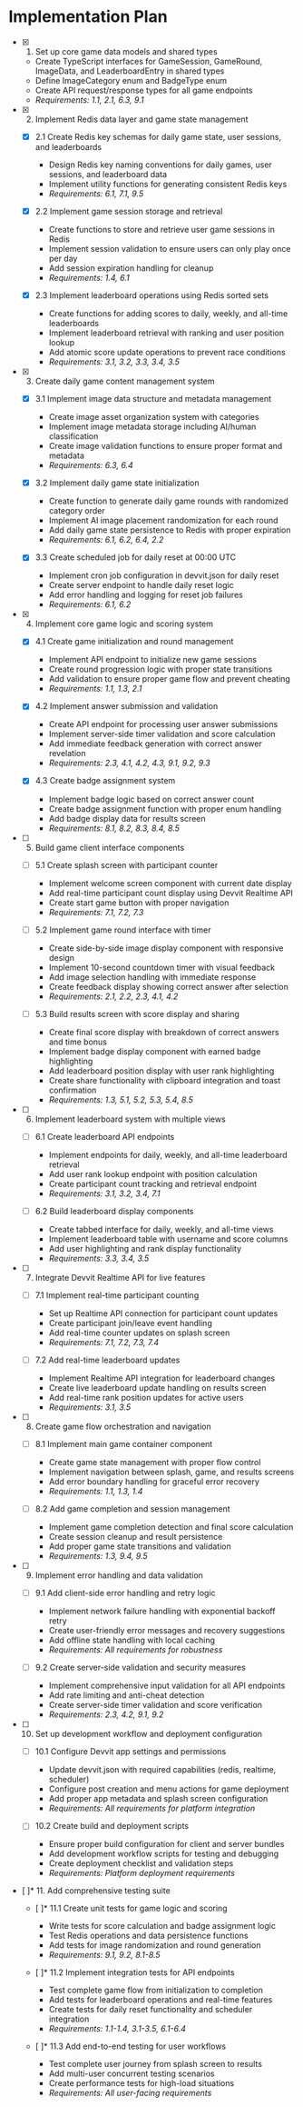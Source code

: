 # Implementation Plan

- [x] 1. Set up core game data models and shared types

  - Create TypeScript interfaces for GameSession, GameRound, ImageData, and LeaderboardEntry in shared types
  - Define ImageCategory enum and BadgeType enum
  - Create API request/response types for all game endpoints
  - _Requirements: 1.1, 2.1, 6.3, 9.1_

- [x] 2. Implement Redis data layer and game state management

  - [x] 2.1 Create Redis key schemas for daily game state, user sessions, and leaderboards

    - Design Redis key naming conventions for daily games, user sessions, and leaderboard data
    - Implement utility functions for generating consistent Redis keys
    - _Requirements: 6.1, 7.1, 9.5_

  - [x] 2.2 Implement game session storage and retrieval

    - Create functions to store and retrieve user game sessions in Redis
    - Implement session validation to ensure users can only play once per day
    - Add session expiration handling for cleanup
    - _Requirements: 1.4, 6.1_

  - [x] 2.3 Implement leaderboard operations using Redis sorted sets
    - Create functions for adding scores to daily, weekly, and all-time leaderboards
    - Implement leaderboard retrieval with ranking and user position lookup
    - Add atomic score update operations to prevent race conditions
    - _Requirements: 3.1, 3.2, 3.3, 3.4, 3.5_

- [x] 3. Create daily game content management system

  - [x] 3.1 Implement image data structure and metadata management

    - Create image asset organization system with categories
    - Implement image metadata storage including AI/human classification
    - Create image validation functions to ensure proper format and metadata
    - _Requirements: 6.3, 6.4_

  - [x] 3.2 Implement daily game state initialization

    - Create function to generate daily game rounds with randomized category order
    - Implement AI image placement randomization for each round
    - Add daily game state persistence to Redis with proper expiration
    - _Requirements: 6.1, 6.2, 6.4, 2.2_

  - [x] 3.3 Create scheduled job for daily reset at 00:00 UTC
    - Implement cron job configuration in devvit.json for daily reset
    - Create server endpoint to handle daily reset logic
    - Add error handling and logging for reset job failures
    - _Requirements: 6.1, 6.2_

- [x] 4. Implement core game logic and scoring system

  - [x] 4.1 Create game initialization and round management

    - Implement API endpoint to initialize new game sessions
    - Create round progression logic with proper state transitions
    - Add validation to ensure proper game flow and prevent cheating
    - _Requirements: 1.1, 1.3, 2.1_

  - [x] 4.2 Implement answer submission and validation

    - Create API endpoint for processing user answer submissions
    - Implement server-side timer validation and score calculation
    - Add immediate feedback generation with correct answer revelation
    - _Requirements: 2.3, 4.1, 4.2, 4.3, 9.1, 9.2, 9.3_

  - [x] 4.3 Create badge assignment system
    - Implement badge logic based on correct answer count
    - Create badge assignment function with proper enum handling
    - Add badge display data for results screen
    - _Requirements: 8.1, 8.2, 8.3, 8.4, 8.5_

- [ ] 5. Build game client interface components

  - [ ] 5.1 Create splash screen with participant counter

    - Implement welcome screen component with current date display
    - Add real-time participant count display using Devvit Realtime API
    - Create start game button with proper navigation
    - _Requirements: 7.1, 7.2, 7.3_

  - [ ] 5.2 Implement game round interface with timer

    - Create side-by-side image display component with responsive design
    - Implement 10-second countdown timer with visual feedback
    - Add image selection handling with immediate response
    - Create feedback display showing correct answer after selection
    - _Requirements: 2.1, 2.2, 2.3, 4.1, 4.2_

  - [ ] 5.3 Build results screen with score display and sharing
    - Create final score display with breakdown of correct answers and time bonus
    - Implement badge display component with earned badge highlighting
    - Add leaderboard position display with user rank highlighting
    - Create share functionality with clipboard integration and toast confirmation
    - _Requirements: 1.3, 5.1, 5.2, 5.3, 5.4, 8.5_

- [ ] 6. Implement leaderboard system with multiple views

  - [ ] 6.1 Create leaderboard API endpoints

    - Implement endpoints for daily, weekly, and all-time leaderboard retrieval
    - Add user rank lookup endpoint with position calculation
    - Create participant count tracking and retrieval endpoint
    - _Requirements: 3.1, 3.2, 3.4, 7.1_

  - [ ] 6.2 Build leaderboard display components
    - Create tabbed interface for daily, weekly, and all-time views
    - Implement leaderboard table with username and score columns
    - Add user highlighting and rank display functionality
    - _Requirements: 3.3, 3.4, 3.5_

- [ ] 7. Integrate Devvit Realtime API for live features

  - [ ] 7.1 Implement real-time participant counting

    - Set up Realtime API connection for participant count updates
    - Create participant join/leave event handling
    - Add real-time counter updates on splash screen
    - _Requirements: 7.1, 7.2, 7.3, 7.4_

  - [ ] 7.2 Add real-time leaderboard updates
    - Implement Realtime API integration for leaderboard changes
    - Create live leaderboard update handling on results screen
    - Add real-time rank position updates for active users
    - _Requirements: 3.1, 3.5_

- [ ] 8. Create game flow orchestration and navigation

  - [ ] 8.1 Implement main game container component

    - Create game state management with proper flow control
    - Implement navigation between splash, game, and results screens
    - Add error boundary handling for graceful error recovery
    - _Requirements: 1.1, 1.3, 1.4_

  - [ ] 8.2 Add game completion and session management
    - Implement game completion detection and final score calculation
    - Create session cleanup and result persistence
    - Add proper game state transitions and validation
    - _Requirements: 1.3, 9.4, 9.5_

- [ ] 9. Implement error handling and data validation

  - [ ] 9.1 Add client-side error handling and retry logic

    - Implement network failure handling with exponential backoff retry
    - Create user-friendly error messages and recovery suggestions
    - Add offline state handling with local caching
    - _Requirements: All requirements for robustness_

  - [ ] 9.2 Create server-side validation and security measures
    - Implement comprehensive input validation for all API endpoints
    - Add rate limiting and anti-cheat detection
    - Create server-side timer validation and score verification
    - _Requirements: 2.3, 4.2, 9.1, 9.2_

- [ ] 10. Set up development workflow and deployment configuration

  - [ ] 10.1 Configure Devvit app settings and permissions

    - Update devvit.json with required capabilities (redis, realtime, scheduler)
    - Configure post creation and menu actions for game deployment
    - Add proper app metadata and splash screen configuration
    - _Requirements: All requirements for platform integration_

  - [ ] 10.2 Create build and deployment scripts
    - Ensure proper build configuration for client and server bundles
    - Add development workflow scripts for testing and debugging
    - Create deployment checklist and validation steps
    - _Requirements: Platform deployment requirements_

- [ ]\* 11. Add comprehensive testing suite

  - [ ]\* 11.1 Create unit tests for game logic and scoring

    - Write tests for score calculation and badge assignment logic
    - Test Redis operations and data persistence functions
    - Add tests for image randomization and round generation
    - _Requirements: 9.1, 9.2, 8.1-8.5_

  - [ ]\* 11.2 Implement integration tests for API endpoints

    - Test complete game flow from initialization to completion
    - Add tests for leaderboard operations and real-time features
    - Create tests for daily reset functionality and scheduler integration
    - _Requirements: 1.1-1.4, 3.1-3.5, 6.1-6.4_

  - [ ]\* 11.3 Add end-to-end testing for user workflows
    - Test complete user journey from splash screen to results
    - Add multi-user concurrent testing scenarios
    - Create performance tests for high-load situations
    - _Requirements: All user-facing requirements_
